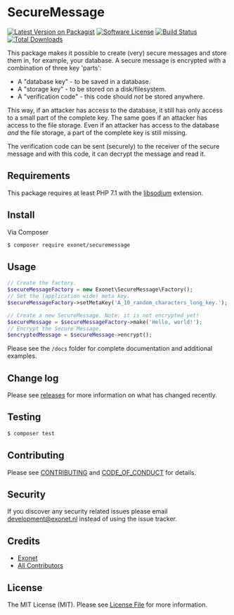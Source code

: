 # SecureMessage

[![Latest Version on Packagist][ico-version]][link-packagist]
[![Software License][ico-license]](LICENSE.md)
[![Build Status][ico-travis]][link-travis]
[![Total Downloads][ico-downloads]][link-downloads]

This package makes it possible to create (very) secure messages and store them in, for example, your database. A secure 
message is encrypted with a combination of three key 'parts':
- A "database key" - to be saved in a database.
- A "storage key" - to be stored on a disk/filesystem.
- A "verification code" - this code should _not_ be stored anywhere.

This way, if an attacker has access to the database, it still has only access to a small part of the complete key. The
same goes if an attacker has access to the file storage. Even if an attacker has access to the database _and_ the file
storage, a part of the complete key is still missing.

The verification code can be sent (securely) to the receiver of the secure message and with this code, it can decrypt the
message and read it.

## Requirements
This package requires at least PHP 7.1 with the [libsodium](https://github.com/jedisct1/libsodium-php) extension.

## Install

Via Composer

``` bash
$ composer require exonet/securemessage
```

## Usage

```php
// Create the factory.
$secureMessageFactory = new Exonet\SecureMessage\Factory();
// Set the (application wide) meta key.
$secureMessageFactory->setMetaKey('A_10_random_characters_long_key.');

// Create a new SecureMessage. Note: it is not encrypted yet! 
$secureMessage = $secureMessageFactory->make('Hello, world!');
// Encrypt the Secure Message.
$encryptedMessage = $secureMessage->encrypt();
```

Please see the `/docs` folder for complete documentation and additional examples.

## Change log

Please see [releases](link-releases) for more information on what has changed recently.

## Testing

``` bash
$ composer test
```

## Contributing

Please see [CONTRIBUTING](.github/CONTRIBUTING.md) and [CODE_OF_CONDUCT](.github/CODE_OF_CONDUCT.md) for details.

## Security

If you discover any security related issues please email [development@exonet.nl](mailto:development@exonet.nl) instead of using 
the issue tracker.

## Credits

- [Exonet][link-author]
- [All Contributors][link-contributors]

## License

The MIT License (MIT). Please see [License File](LICENSE.md) for more information.

[ico-version]: https://img.shields.io/packagist/v/exonet/securemessage.svg?style=flat-square
[ico-license]: https://img.shields.io/badge/license-MIT-brightgreen.svg?style=flat-square
[ico-travis]: https://img.shields.io/travis/exonet/securemessage/master.svg?style=flat-square
[ico-downloads]: https://img.shields.io/packagist/dt/exonet/securemessage.svg?style=flat-square

[link-packagist]: https://packagist.org/packages/exonet/securemessage
[link-travis]: https://travis-ci.org/exonet/securemessage
[link-downloads]: https://packagist.org/packages/exonet/securemessage
[link-author]: https://github.com/exonet
[link-releases]: https://github.com/exonet/securemessage/releases
[link-contributors]: ../../contributors